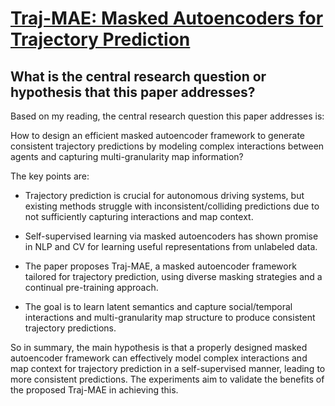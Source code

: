 # [Traj-MAE: Masked Autoencoders for Trajectory Prediction](https://arxiv.org/abs/2303.06697)

## What is the central research question or hypothesis that this paper addresses?

 Based on my reading, the central research question this paper addresses is: 

How to design an efficient masked autoencoder framework to generate consistent trajectory predictions by modeling complex interactions between agents and capturing multi-granularity map information?

The key points are:

- Trajectory prediction is crucial for autonomous driving systems, but existing methods struggle with inconsistent/colliding predictions due to not sufficiently capturing interactions and map context. 

- Self-supervised learning via masked autoencoders has shown promise in NLP and CV for learning useful representations from unlabeled data. 

- The paper proposes Traj-MAE, a masked autoencoder framework tailored for trajectory prediction, using diverse masking strategies and a continual pre-training approach.

- The goal is to learn latent semantics and capture social/temporal interactions and multi-granularity map structure to produce consistent trajectory predictions.

So in summary, the main hypothesis is that a properly designed masked autoencoder framework can effectively model complex interactions and map context for trajectory prediction in a self-supervised manner, leading to more consistent predictions. The experiments aim to validate the benefits of the proposed Traj-MAE in achieving this.
